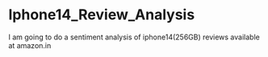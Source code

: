 # Iphone14_Review_Analysis
I am going to do a sentiment analysis of iphone14(256GB) reviews available at amazon.in
